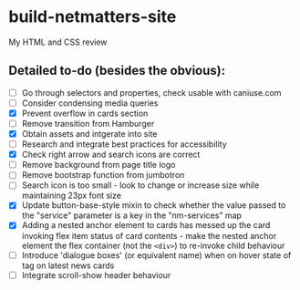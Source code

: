 # build-netmatters-site
My HTML and CSS review

## Detailed to-do (besides the obvious):
- [ ] Go through selectors and properties, check usable with caniuse.com
- [ ] Consider condensing media queries
- [x] Prevent overflow in cards section
- [ ] Remove transition from Hamburger
- [x] Obtain assets and intgerate into site
- [ ] Research and integrate best practices for accessibility
- [x] Check right arrow and search icons are correct
- [ ] Remove background from page title logo
- [ ] Remove bootstrap function from jumbotron
- [ ] Search icon is too small - look to change or increase size while maintaining 23px font size
- [x] Update button-base-style mixin to check whether the value passed to the "service" parameter is a key in the "nm-services" map
- [x] Adding a nested anchor element to cards has messed up the card invoking flex item status of card contents - make the nested anchor element the flex container (not the `<div>`) to re-invoke child behaviour
- [ ] Introduce 'dialogue boxes' (or equivalent name) when on hover state of tag on latest news cards
- [ ] Integrate scroll-show header behaviour
